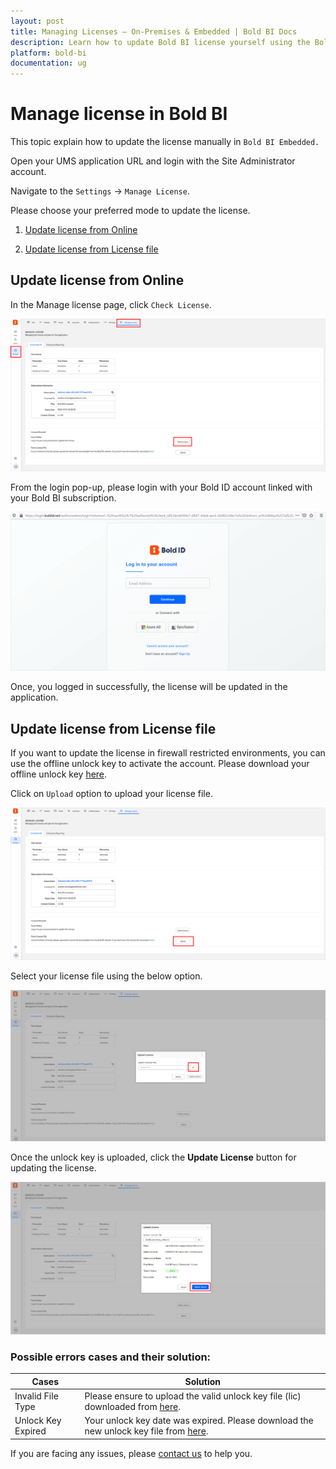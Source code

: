 ```yaml
---
layout: post
title: Managing Licenses – On-Premises & Embedded | Bold BI Docs
description: Learn how to update Bold BI license yourself using the Bold account linked with your subscription in Bold BI application.
platform: bold-bi
documentation: ug
---
```


# Manage license in Bold BI

This topic explain how to update the license manually in `Bold BI Embedded.` 

Open your UMS application URL and login with the Site Administrator account.

Navigate to the `Settings` -> `Manage License`.

Please choose your preferred mode to update the license.
  1. [Update license from Online](#update-license-from-online)
  
  2. [Update license from License file](#update-license-from-license-file)

## Update license from Online

In the Manage license page, click `Check License`.
   
   ![License Update Settings](/static/assets/embedded/multi-tenancy/images/manage-license-page.png#max-width=95%)

From the login pop-up, please login with your Bold ID account linked with your Bold BI subscription.
   
   ![License Update Login Popup](/static/assets/embedded/multi-tenancy/images/update-license-login-popup.png#max-width=95%)

Once, you logged in successfully, the license will be updated in the application.

## Update license from License file

If you want to update the license in firewall restricted environments, you can use the offline unlock key to activate the account. Please download your offline unlock key [here](https://www.boldbi.com/account/downloads/embedded).

Click on `Upload` option to upload your license file.

![Unlock key option](/static/assets/embedded/multi-tenancy/images/license-upload-option.png#max-width=95%)

Select your license file using the below option.

![Select Unlcok key file ](/static/assets/embedded/multi-tenancy/images/license-upload-dialog.png#max-width=95%)

Once the unlock key is uploaded, click the **Update License** button for updating the license.

![Upload License](/static/assets/embedded/multi-tenancy/images/upload-license.png#max-width=95%)

### Possible errors cases and their solution:

| Cases      | Solution                                            |
|-------------------  |-----------------------------------------------------------  |
| Invalid File Type | Please ensure to upload the valid unlock key file (lic) downloaded from [here](https://www.boldbi.com/account/downloads/embedded).    
|  Unlock Key Expired    | Your unlock key date was expired. Please download the new unlock key file from [here](https://www.boldbi.com/account/downloads/embedded).   |

If you are facing any issues, please [contact us](https://www.boldbi.com/support) to help you.